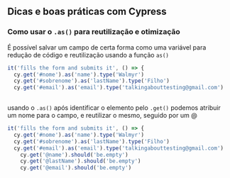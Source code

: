 ## Dicas e boas práticas com Cypress

### Como usar o `.as()` para reutilização e otimização

É possível salvar um campo de certa forma como uma variável para redução de código e reutilização usando a função `as()`

```jsx
it('fills the form and submits it', () => {
  cy.get('#nome').as('name').type('Walmyr')
  cy.get('#sobrenome').as('lastName').type('Filho')
  cy.get('#email').as('email').type('talkingabouttesting@gmail.com')
   
```

usando o `.as()` após identificar o elemento pelo `.get()` podemos atribuir um nome para o campo, e reutilizar o mesmo, seguido por um @

```jsx
it('fills the form and submits it', () => {
  cy.get('#nome').as('name').type('Walmyr')
  cy.get('#sobrenome').as('lastName').type('Filho')
  cy.get('#email').as('email').type('talkingabouttesting@gmail.com')
	cy.get('@name').should('be.empty')
	cy.get('@lastName').should('be.empty')
	cy.get('@email').should('be.empty')
```
